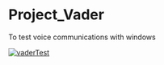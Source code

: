 # Project_Vader
To test voice communications with windows 

[![vaderTest](https://user-images.githubusercontent.com/19962199/126670151-6ce294d3-a722-4c0a-8031-aceefa5b016d.PNG)](https://youtu.be/oS6cOJxOtXE "Video Testando")



